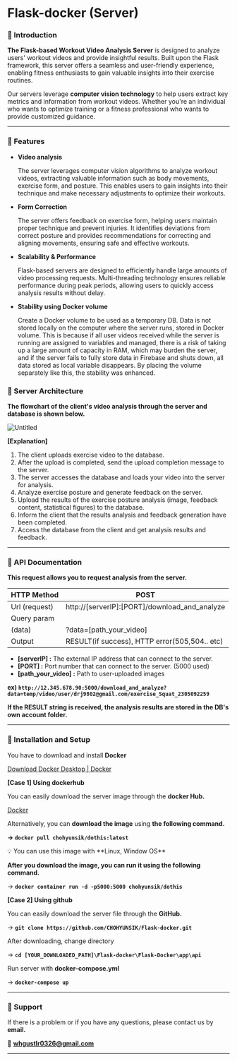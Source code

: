 # Flask-docker (Server)

### 📌 Introduction

**The Flask-based Workout Video Analysis Server** is designed to analyze users' workout videos and provide insightful results. Built upon the Flask framework, this server offers a seamless and user-friendly experience, enabling fitness enthusiasts to gain valuable insights into their exercise routines.

Our servers leverage **computer vision technology** to help users extract key metrics and information from workout videos. Whether you're an individual who wants to optimize training or a fitness professional who wants to provide customized guidance.

---

### 📌 Features

- **Video analysis**
    
    The server leverages computer vision algorithms to analyze workout videos, extracting valuable information such as body movements, exercise form, and posture. This enables users to gain insights into their technique and make necessary adjustments to optimize their workouts.
    
- **Form Correction**
    
    The server offers feedback on exercise form, helping users maintain proper technique and prevent injuries. It identifies deviations from correct posture and provides recommendations for correcting and aligning movements, ensuring safe and effective workouts.
    
- **Scalability & Performance**
    
    Flask-based servers are designed to efficiently handle large amounts of video processing requests. Multi-threading technology ensures reliable performance during peak periods, allowing users to quickly access analysis results without delay.
    
- **Stability using Docker volume**
    
    Create a Docker volume to be used as a temporary DB. Data is not stored locally on the computer where the server runs, stored in Docker volume. This is because if all user videos received while the server is running are assigned to variables and managed, there is a risk of taking up a large amount of capacity in RAM, which may burden the server, and if the server fails to fully store data in Firebase and shuts down, all data stored as local variable disappears. By placing the volume separately like this, the stability was enhanced.
    

### 📌 Server Architecture

**The flowchart of the client's video analysis through the server and database is shown below.**

![Untitled](https://github.com/CHOHYUNSIK/Flask-docker/assets/69946205/0029b116-16cf-4602-9834-3f8e3228de8f)

**[Explanation]**

1. The client uploads exercise video to the database.
2. After the upload is completed, send the upload completion message to the server.
3. The server accesses the database and loads your video into the server for analysis.
4. Analyze exercise posture and generate feedback on the server.
5. Upload the results of the exercise posture analysis (image, feedback content, statistical figures) to the database.
6. Inform the client that the results analysis and feedback generation have been completed.
7. Access the database from the client and get analysis results and feedback.

---

### 📌 API Documentation

**This request allows you to request analysis from the server.**

| HTTP Method | POST |
| --- | --- |
| Url (request) | http://[serverIP]:[PORT]/download_and_analyze |
| Query param
(data) | ?data=[path_your_video] |
| Output | RESULT(if success), HTTP error(505,504.. etc) |
- **[serverIP] :** The external IP address that can connect to the server.
- **[PORT] :** Port number that can connect to the server. (5000 used)
- **[path_your_video] :** Path to user-uploaded images

**ex) `http://12.345.678.90:5000/download_and_analyze?data=temp/video/user/drj9802@gmail.com/exercise_Squat_2305092259`**

**If the RESULT string is received, the analysis results are stored in the DB's own account folder.**

---

### 📌 Installation and Setup

You have to download and install **Docker**

[Download Docker Desktop | Docker](https://www.docker.com/products/docker-desktop/)

**[Case 1] Using dockerhub**

You can easily download the server image through the **docker Hub.**

[Docker](https://hub.docker.com/repository/docker/chohyunsik/dothis/general)

Alternatively, you can **download the image** using **the following command.**

**→ `docker pull chohyunsik/dothis:latest`**

<aside>
💡 You can use this image with **Linux, Window OS**

</aside>

**After you download the image, you can run it using the following command.**

→ **`docker container run -d -p5000:5000 chohyunsik/dothis`**

**[Case 2] Using github**

You can easily download the server file through the **GitHub.**

→ **`git clone https://github.com/CHOHYUNSIK/Flask-docker.git`**

After downloading, change directory 

→ **`cd [YOUR_DOWNLOADED_PATH]\Flask-docker\Flask-Docker\app\api`**

Run server with **docker-compose.yml**

→ **`docker-compose up`**

---

### 📌 Support

If there is a problem or if you have any questions, please contact us by **email.**

📧 **whgustlr0326@gmail.com**

---
